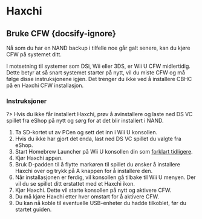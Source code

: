 # Haxchi

## Bruke CFW {docsify-ignore}

Nå som du har en NAND backup i tilfelle noe går galt senere, kan du kjøre CFW på systemet ditt.

I motsetning til systemer som DSi, Wii eller 3DS, er Wii U CFW midlertidig. Dette betyr at så snart systemet starter på nytt, vil du miste CFW og må følge disse instruksjonene igjen. Det trenger du ikke ved å installere CBHC på en Haxchi CFW installasjon.

### Instruksjoner

?> Hvis du ikke får installert Haxchi, prøv å avinstallere og laste ned DS VC spillet fra eShop på nytt og sørg for at det blir installert i NAND.

1. Ta SD-kortet ut av PCen og sett det inn i Wii U konsollen.
1. Hvis du ikke har gjort det enda, last ned DS VC spillet du valgte fra eShop.
1. Start Homebrew Launcher på Wii U konsollen din som [forklart tidligere](browser-exploit).
1. Kjør Haxchi appen.
1. Bruk D-padden til å flytte markøren til spillet du ønsker å installere Haxchi over og trykk på A knappen for å installere den.
1. Når installasjonen er ferdig, vil konsollen gå tilbake til Wii U menyen. Der vil du se spillet ditt erstattet med et Haxchi ikon.
1. Kjør Haxchi. Dette vil starte konsollen på nytt og aktivere CFW.
1. Du må kjøre Haxchi etter hver omstart for å aktivere CFW.
1. Du kan nå koble til eventuelle USB-enheter du hadde tilkoblet, før du startet guiden.